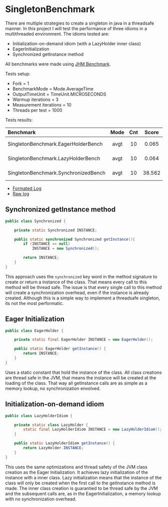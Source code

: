 # SingletonBenchmark

There are multiple strategies to create a singleton in java in a threadsafe manner. In this project I will test the
performance of three idioms in a multithreaded environment. The idioms tested are:
  * Initialization-on-demand idiom (with a LazyHolder inner class)
  * EagerInitialization
  * Synchronized getInstance method

All benchmarks were made using [JHM Benchmark](http://openjdk.java.net/projects/code-tools/jmh/).

Tests setup:
 * Fork = 1
 * BenchmarkMode = Mode.AverageTime
 * OutputTimeUnit = TimeUnit.MICROSECONDS
 * Warmup iterations = 3
 * Measurement iterations = 10
 * Threads per test = 1000

Tests results:

|Benchmark                             |Mode | Cnt |  Score |   Error | Units
| :-                                   | :-: | :-: |   :-:  |   :-:   | :-:   
|SingletonBenchmark.EagerHolderBench   |avgt |  10 |  0.065 | ± 0.001 | us/op
|SingletonBenchmark.LazyHolderBench    |avgt |  10 |  0.064 | ± 0.001 | us/op
|SingletonBenchmark.SynchronizedBench  |avgt |  10 | 38.562 | ± 0.171 | us/op
 
 * [Formated Log](formatedlog.md)
 * [Raw log](rawlog.log)

## Synchronized getInstance method

```java
public class Synchronized {

    private static Synchronized INSTANCE;

    public static synchronized Synchronized getInstance(){
        if (INSTANCE == null)
            INSTANCE = new Synchronized();

        return INSTANCE;
    }
}
```
This approach uses the `synchronized` key word in the method signature to create or return a instance of the class.
That means every call to this method will be thread safe. The issue is that every single call to this method will create a synchronization overhead, even if the instance is already created.
Although this is a simple way to implement a threadsafe singleton, its not the most performatic.

## Eager Initialization

```java
public class EagerHolder {

    private static final EagerHolder INSTANCE = new EagerHolder();

    public static EagerHolder getInstance() {
        return INSTANCE;
    }
}
```
Uses a static constant that hold the instance of the class.
All class creations are thread safe in the JVM, that means the instance will be created at the loading of the class.
That way all getInstance calls are as simple as a memory lookup, no synchronization envolved.

## Initialization-on-demand idiom

```java
public class LazyHolderIdiom {

    private static class LazyHolder {
        static final LazyHolderIdiom INSTANCE = new LazyHolderIdiom();
    }

    public static LazyHolderIdiom getInstance() {
        return LazyHolder.INSTANCE;
    }
}
```
This uses the same optimizations and thread safety of the JVM class creation as the Eager Initialization. It achieves lazy initialization of the instance with a inner class. Lazy initialization means that the instance of the class will only be created when the first call to the getInstance method is made. The inner class creation is guarantied to be thread safe by the JVM and the subsequent calls are, as in the EagerInitialization, a memory lookup with no synchronization overhead.
